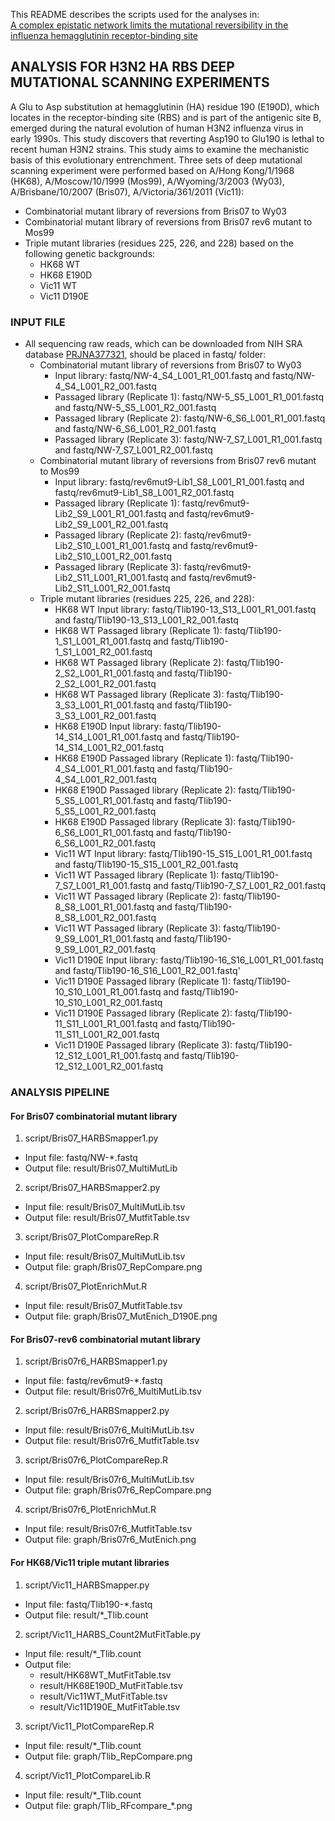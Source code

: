 This README describes the scripts used for the analyses in:   
[A complex epistatic network limits the mutational reversibility in the influenza hemagglutinin receptor-binding site](http://www.nature.com/articles/s41467-018-03663-5?WT.feed_name=subjects_next-generation-sequencing&utm_source=dlvr.it&utm_medium=twitter)

## ANALYSIS FOR H3N2 HA RBS DEEP MUTATIONAL SCANNING EXPERIMENTS
A Glu to Asp substitution at hemagglutinin (HA) residue 190 (E190D), which locates in the receptor-binding site (RBS) and is part of the antigenic site B, emerged during the natural evolution of human H3N2 influenza virus in early 1990s. This study discovers that reverting Asp190 to Glu190 is lethal to recent human H3N2 strains. This study aims to examine the mechanistic basis of this evolutionary entrenchment. Three sets of deep mutational scanning experiment were performed based on A/Hong Kong/1/1968 (HK68), A/Moscow/10/1999 (Mos99), A/Wyoming/3/2003 (Wy03), A/Brisbane/10/2007 (Bris07), A/Victoria/361/2011 (Vic11):
  * Combinatorial mutant library of reversions from Bris07 to Wy03
  * Combinatorial mutant library of reversions from Bris07 rev6 mutant to Mos99
  * Triple mutant libraries (residues 225, 226, and 228) based on the following genetic backgrounds:
    * HK68 WT
    * HK68 E190D
    * Vic11 WT
    * Vic11 D190E

### INPUT FILE
* All sequencing raw reads, which can be downloaded from NIH SRA database [PRJNA377321](https://www.ncbi.nlm.nih.gov/bioproject/PRJNA377321), should be placed in fastq/ folder:
  * Combinatorial mutant library of reversions from Bris07 to Wy03
    * Input library: fastq/NW-4\_S4\_L001\_R1\_001.fastq and fastq/NW-4\_S4\_L001\_R2\_001.fastq
    * Passaged library (Replicate 1): fastq/NW-5\_S5\_L001\_R1\_001.fastq and fastq/NW-5\_S5\_L001\_R2\_001.fastq
    * Passaged library (Replicate 2): fastq/NW-6\_S6\_L001\_R1\_001.fastq and fastq/NW-6\_S6\_L001\_R2\_001.fastq
    * Passaged library (Replicate 3): fastq/NW-7\_S7\_L001\_R1\_001.fastq and fastq/NW-7\_S7\_L001\_R2\_001.fastq
  * Combinatorial mutant library of reversions from Bris07 rev6 mutant to Mos99
    * Input library: fastq/rev6mut9-Lib1\_S8\_L001\_R1\_001.fastq and fastq/rev6mut9-Lib1\_S8\_L001\_R2\_001.fastq
    * Passaged library (Replicate 1): fastq/rev6mut9-Lib2\_S9\_L001\_R1\_001.fastq and fastq/rev6mut9-Lib2\_S9\_L001\_R2\_001.fastq
    * Passaged library (Replicate 2): fastq/rev6mut9-Lib2\_S10\_L001\_R1\_001.fastq and fastq/rev6mut9-Lib2\_S10\_L001\_R2\_001.fastq
    * Passaged library (Replicate 3): fastq/rev6mut9-Lib2\_S11\_L001\_R1\_001.fastq and fastq/rev6mut9-Lib2\_S11\_L001\_R2\_001.fastq
  * Triple mutant libraries (residues 225, 226, and 228):
    * HK68 WT Input library: fastq/Tlib190-13\_S13\_L001\_R1\_001.fastq and fastq/Tlib190-13\_S13\_L001\_R2\_001.fastq
    * HK68 WT Passaged library (Replicate 1): fastq/Tlib190-1\_S1\_L001\_R1\_001.fastq and fastq/Tlib190-1\_S1\_L001\_R2\_001.fastq
    * HK68 WT Passaged library (Replicate 2): fastq/Tlib190-2\_S2\_L001\_R1\_001.fastq and fastq/Tlib190-2\_S2\_L001\_R2\_001.fastq
    * HK68 WT Passaged library (Replicate 3): fastq/Tlib190-3\_S3\_L001\_R1\_001.fastq and fastq/Tlib190-3\_S3\_L001\_R2\_001.fastq
    * HK68 E190D Input library: fastq/Tlib190-14\_S14\_L001\_R1\_001.fastq and fastq/Tlib190-14\_S14\_L001\_R2\_001.fastq
    * HK68 E190D Passaged library (Replicate 1): fastq/Tlib190-4\_S4\_L001\_R1\_001.fastq and fastq/Tlib190-4\_S4\_L001\_R2\_001.fastq
    * HK68 E190D Passaged library (Replicate 2): fastq/Tlib190-5\_S5\_L001\_R1\_001.fastq and fastq/Tlib190-5\_S5\_L001\_R2\_001.fastq
    * HK68 E190D Passaged library (Replicate 3): fastq/Tlib190-6\_S6\_L001\_R1\_001.fastq and fastq/Tlib190-6\_S6\_L001\_R2\_001.fastq
    * Vic11 WT Input library: fastq/Tlib190-15\_S15\_L001\_R1\_001.fastq and fastq/Tlib190-15\_S15\_L001\_R2\_001.fastq
    * Vic11 WT Passaged library (Replicate 1): fastq/Tlib190-7\_S7\_L001\_R1\_001.fastq and fastq/Tlib190-7\_S7\_L001\_R2\_001.fastq
    * Vic11 WT Passaged library (Replicate 2): fastq/Tlib190-8\_S8\_L001\_R1\_001.fastq and fastq/Tlib190-8\_S8\_L001\_R2\_001.fastq
    * Vic11 WT Passaged library (Replicate 3): fastq/Tlib190-9\_S9\_L001\_R1\_001.fastq and fastq/Tlib190-9\_S9\_L001\_R2\_001.fastq
    * Vic11 D190E Input library: fastq/Tlib190-16\_S16\_L001\_R1\_001.fastq and fastq/Tlib190-16\_S16\_L001\_R2\_001.fastq'
    * Vic11 D190E Passaged library (Replicate 1): fastq/Tlib190-10\_S10\_L001\_R1\_001.fastq and fastq/Tlib190-10\_S10\_L001\_R2\_001.fastq
    * Vic11 D190E Passaged library (Replicate 2): fastq/Tlib190-11\_S11\_L001\_R1\_001.fastq and fastq/Tlib190-11\_S11\_L001\_R2\_001.fastq
    * Vic11 D190E Passaged library (Replicate 3): fastq/Tlib190-12\_S12\_L001\_R1\_001.fastq and fastq/Tlib190-12\_S12\_L001\_R2\_001.fastq

### ANALYSIS PIPELINE
#### For Bris07 combinatorial mutant library
1. script/Bris07\_HARBSmapper1.py
  * Input file: fastq/NW-\*.fastq
  * Output file: result/Bris07\_MultiMutLib
2. script/Bris07\_HARBSmapper2.py
  * Input file: result/Bris07\_MultiMutLib.tsv
  * Output file: result/Bris07\_MutfitTable.tsv
3. script/Bris07\_PlotCompareRep.R
  * Input file: result/Bris07\_MultiMutLib.tsv
  * Output file: graph/Bris07\_RepCompare.png
4. script/Bris07\_PlotEnrichMut.R 
  * Input file: result/Bris07\_MutfitTable.tsv
  * Output file: graph/Bris07\_MutEnich\_D190E.png
#### For Bris07-rev6 combinatorial mutant library
1. script/Bris07r6\_HARBSmapper1.py
  * Input file: fastq/rev6mut9-\*.fastq
  * Output file: result/Bris07r6\_MultiMutLib.tsv
2. script/Bris07r6\_HARBSmapper2.py  
  * Input file: result/Bris07r6\_MultiMutLib.tsv
  * Output file: result/Bris07r6\_MutfitTable.tsv
3. script/Bris07r6\_PlotCompareRep.R
  * Input file: result/Bris07r6\_MultiMutLib.tsv
  * Output file: graph/Bris07r6\_RepCompare.png
4. script/Bris07r6\_PlotEnrichMut.R 
  * Input file: result/Bris07r6\_MutfitTable.tsv
  * Output file: graph/Bris07r6\_MutEnich.png
#### For HK68/Vic11 triple mutant libraries
1. script/Vic11\_HARBSmapper.py
  * Input file: fastq/Tlib190-\*.fastq
  * Output file: result/\*\_Tlib.count
2. script/Vic11\_HARBS\_Count2MutFitTable.py
  * Input file: result/\*\_Tlib.count
  * Output file: 
    * result/HK68WT\_MutFitTable.tsv
    * result/HK68E190D\_MutFitTable.tsv
    * result/Vic11WT\_MutFitTable.tsv
    * result/Vic11D190E\_MutFitTable.tsv
3. script/Vic11\_PlotCompareRep.R
  * Input file: result/\*\_Tlib.count
  * Output file: graph/Tlib\_RepCompare.png
4. script/Vic11\_PlotCompareLib.R 
  * Input file: result/\*\_Tlib.count
  * Output file: graph/Tlib\_RFcompare\_\*.png
